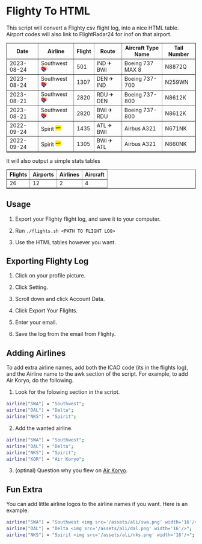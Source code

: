 # Flighty To HTML

This script will convert a Flighty csv flight log, into a nice HTML table. Airport codes will also link to FlightRadar24 for inof on that airport.

<table border='1'>
<tr><th>Date</th><th>Airline</th><th>Flight</th><th>Route</th><th>Aircraft Type Name</th><th>Tail Number</th></tr>
<tr><td>2023-08-24</td><td>Southwest <img src=/assets/ali/swa.png width=16/></td><td>501</td><td>IND ✈ BWI</td><td>Boeing 737 MAX 8</td><td>N8872Q</td></tr>
<tr><td>2023-08-24</td><td>Southwest <img src=/assets/ali/swa.png width=16/></td><td>1307</td><td>DEN ✈ IND</td><td>Boeing 737-700</td><td>N259WN</td></tr>
<tr><td>2023-08-21</td><td>Southwest <img src=/assets/ali/swa.png width=16/></td><td>2820</td><td>RDU ✈ DEN</td><td>Boeing 737-800</td><td>N8612K</td></tr>
<tr><td>2023-08-21</td><td>Southwest <img src=/assets/ali/swa.png width=16/></td><td>2820</td><td>BWI ✈ RDU</td><td>Boeing 737-800</td><td>N8612K</td></tr>
<tr><td>2022-09-24</td><td>Spirit <img src=/assets/ali/nks.png width=16/></td><td>1435</td><td>ATL ✈ BWI</td><td>Airbus A321</td><td>N671NK</td></tr>
<tr><td>2022-09-24</td><td>Spirit <img src=/assets/ali/nks.png width=16/></td><td>1305</td><td>BWI ✈ ATL</td><td>Airbus A321</td><td>N660NK</td></tr>
</table>

It will also output a simple stats tables

<table border='1'>
<tr><th>Flights</th><th>Airports</th><th>Airlines</th><th>Aircraft</th></tr>
<tr><td>26</td><td>12</td><td>2</td><td>4</td></tr>
</table>

## Usage

1. Export your Flighty flight log, and save it to your computer.

2. Run `./flights.sh <PATH TO FLIGHT LOG>`

3. Use the HTML tables however you want.

## Exporting Flighty Log

1. Click on your profile picture.

2. Click Setting.

3. Scroll down and click Account Data.

4. Click Export Your Flights.

5. Enter your email.

6. Save the log from the email from Flighty.

## Adding Airlines

To add extra airline names, add both the ICAO code (its in the flights log), and the Airline name to the awk section of the script. For example, to add Air Koryo, do the following.

1. Look for the folowing section in the script.

```BASH
airline["SWA"] = "Southwest";
airline["DAL"] = "Delta";
airline["NKS"] = "Spirit";
```

2. Add the wanted airline.

```BASH
airline["SWA"] = "Southwest";
airline["DAL"] = "Delta";
airline["NKS"] = "Spirit";
airline["KOR"] = "Air Koryo";
```

3. (optinal) Question why you flew on [Air Koryo](https://en.wikipedia.org/wiki/Air_Koryo).

## Fun Extra

You can add little airline logos to the airline names if you want. Here is an example.

```BASH
airline["SWA"] = "Southwest <img src='/assets/ali/swa.png' width='16'/>";
airline["DAL"] = "Delta <img src='/assets/ali/dal.png' width='16'/>";
airline["NKS"] = "Spirit <img src='/assets/ali/nks.png' width='16'/>";
```
